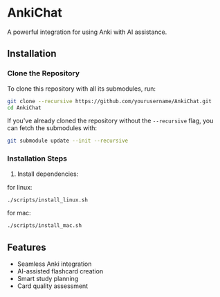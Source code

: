 # AnkiChat

A powerful integration for using Anki with AI assistance.

## Installation

### Clone the Repository

To clone this repository with all its submodules, run:

```bash
git clone --recursive https://github.com/yourusername/AnkiChat.git
cd AnkiChat
```

If you've already cloned the repository without the `--recursive` flag, you can fetch the submodules with:

```bash
git submodule update --init --recursive
```

### Installation Steps

1. Install dependencies:

for linux:
```bash
./scripts/install_linux.sh
```

for mac:
```bash
./scripts/install_mac.sh
```

## Features

- Seamless Anki integration
- AI-assisted flashcard creation
- Smart study planning
- Card quality assessment
